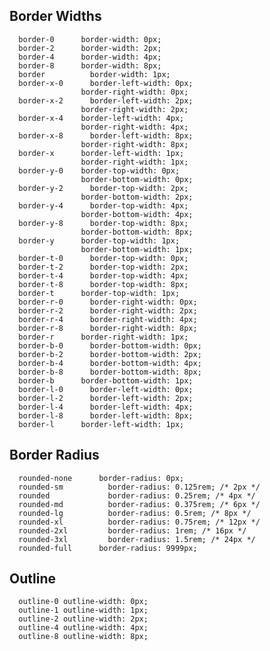## Border Widths

      border-0	    border-width: 0px;
      border-2	    border-width: 2px;
      border-4	    border-width: 4px;
      border-8	    border-width: 8px;
      border	      border-width: 1px;
      border-x-0	  border-left-width: 0px;
                    border-right-width: 0px;
      border-x-2	  border-left-width: 2px;
                    border-right-width: 2px;
      border-x-4    border-left-width: 4px;
                    border-right-width: 4px;
      border-x-8	  border-left-width: 8px;
                    border-right-width: 8px;
      border-x	    border-left-width: 1px;
                    border-right-width: 1px;
      border-y-0  	border-top-width: 0px;
                    border-bottom-width: 0px;
      border-y-2	  border-top-width: 2px;
                    border-bottom-width: 2px;
      border-y-4	  border-top-width: 4px;
                    border-bottom-width: 4px;
      border-y-8	  border-top-width: 8px;
                    border-bottom-width: 8px;
      border-y	    border-top-width: 1px;
                    border-bottom-width: 1px;
      border-t-0	  border-top-width: 0px;
      border-t-2	  border-top-width: 2px;
      border-t-4	  border-top-width: 4px;
      border-t-8	  border-top-width: 8px;
      border-t	    border-top-width: 1px;
      border-r-0	  border-right-width: 0px;
      border-r-2	  border-right-width: 2px;
      border-r-4	  border-right-width: 4px;
      border-r-8	  border-right-width: 8px;
      border-r	    border-right-width: 1px;
      border-b-0	  border-bottom-width: 0px;
      border-b-2	  border-bottom-width: 2px;
      border-b-4	  border-bottom-width: 4px;
      border-b-8	  border-bottom-width: 8px;
      border-b	    border-bottom-width: 1px;
      border-l-0	  border-left-width: 0px;
      border-l-2	  border-left-width: 2px;
      border-l-4	  border-left-width: 4px;
      border-l-8	  border-left-width: 8px;
      border-l	    border-left-width: 1px;

## Border Radius

      rounded-none	    border-radius: 0px;
      rounded-sm	      border-radius: 0.125rem; /* 2px */
      rounded	          border-radius: 0.25rem; /* 4px */
      rounded-md	      border-radius: 0.375rem; /* 6px */
      rounded-lg	      border-radius: 0.5rem; /* 8px */
      rounded-xl	      border-radius: 0.75rem; /* 12px */
      rounded-2xl	      border-radius: 1rem; /* 16px */
      rounded-3xl	      border-radius: 1.5rem; /* 24px */
      rounded-full	    border-radius: 9999px;

## Outline

      outline-0	outline-width: 0px;
      outline-1	outline-width: 1px;
      outline-2	outline-width: 2px;
      outline-4	outline-width: 4px;
      outline-8	outline-width: 8px;
